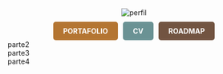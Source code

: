 
<div>
<div align= "center"> 
   <div style="gap: 10px; padding: 10px 20px; ">        
       <img src="https://github.com/user-attachments/assets/9a53052c-6c54-4a25-a578-07f8d5b4d259" alt="perfil">
    </div>
    <div style="display: flex; justify-content: center; gap: 10px;">
      <a href="https://developerdianaarevalo.netlify.app" style="
    display: inline-block;
    background-color: #B47532;
    color: white;
    padding: 10px 20px;
    border-radius: 5px;
    text-decoration: none;
    font-weight: bold;
    text-transform: uppercase;">
    Portafolio
      </a> 
         <a href="" style="
    display: inline-block;
    background-color: #6A9294;
    color: white;
    padding: 10px 20px;
    border-radius: 5px;
    text-decoration: none;
    font-weight: bold;
    text-transform: uppercase;">
    cv
      </a> 
         <a href="" style="
    display: inline-block;
    background-color: #725441;
    color: white;
    padding: 10px 20px;
    border-radius: 5px;
    text-decoration: none;
    font-weight: bold;
    text-transform: uppercase;">
    roadmap
      </a> 
    </div>    
</div>
<div>
    parte2        
</div>
<div>
    parte3
</div>
<div>
    parte4
</div>    
</div>

